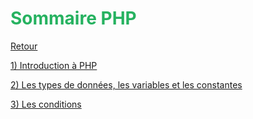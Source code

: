 # <div style="color: #26B260">**Sommaire PHP**</div>

[Retour](../../README.md)

[1) Introduction à PHP](./01-Introduction-PHP.md)

[2) Les types de données, les variables et les constantes](./02-type_de_données.md)

[3) Les conditions](./03-conditions.md)

